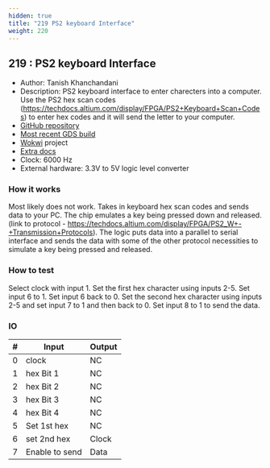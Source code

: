 ```yaml
---
hidden: true
title: "219 PS2 keyboard Interface"
weight: 220
---
```


## 219 : PS2 keyboard Interface

* Author: Tanish Khanchandani
* Description: PS2 keyboard interface to enter charecters into a computer. Use the PS2 hex scan codes (https://techdocs.altium.com/display/FPGA/PS2+Keyboard+Scan+Codes) to enter hex codes and it will send the letter to your computer.
* [GitHub repository](https://github.com/tanishnk/Tiny-Tapeout-2-submission-Tanish-k)
* [Most recent GDS build](https://github.com/tanishnk/Tiny-Tapeout-2-submission-Tanish-k/actions/runs/3602672487)
* [Wokwi](https://wokwi.com/projects/349934460979905106) project
* [Extra docs]()
* Clock: 6000 Hz
* External hardware: 3.3V to 5V logic level converter



### How it works

Most likely does not work. Takes in keyboard hex scan codes and sends data to your PC. The chip emulates a key being pressed down and released. (link to protocol - https://techdocs.altium.com/display/FPGA/PS2_W+-+Transmission+Protocols). The logic puts data into a parallel to serial interface and sends the data with some of the other protocol necessities to simulate a key being pressed and released.

### How to test

Select clock with input 1. Set the first hex character using inputs 2-5. Set input 6 to 1. Set input 6 back to 0. Set the second hex character using inputs 2-5 and set input 7 to 1 and then back to 0. Set input 8 to 1 to send the data.

### IO

| # | Input        | Output       |
|---|--------------|--------------|
| 0 | clock  | NC |
| 1 | hex Bit 1  | NC |
| 2 | hex Bit 2  | NC |
| 3 | hex Bit 3  | NC |
| 4 | hex Bit 4  | NC |
| 5 | Set 1st hex  | NC |
| 6 | set 2nd hex  | Clock |
| 7 | Enable to send  | Data |

